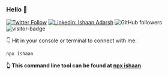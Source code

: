 ### Hello 👋

[![Twitter Follow](https://img.shields.io/twitter/follow/ishaanad9?label=Follow)](https://twitter.com/intent/follow?screen_name=ishaanad9)
[![Linkedin: Ishaan Adarsh](https://img.shields.io/badge/-Ishaan-blue?style=flat-square&logo=Linkedin&logoColor=white&link=https://www.linkedin.com/in/ishaan-adarsh-161a56222/)](https://www.linkedin.com/in/ishaan-adarsh-161a56222/)
![GitHub followers](https://img.shields.io/github/followers/IshaanAdarsh?label=Follow&style=social)
![visitor-badge](https://visitor-badge.glitch.me/badge?page_id=IshaanAdarsh.100434702)

👇 Hit in your console or terminal to connect with me.
```bash
npx ishaan
```
**👆 This command line tool can be found at [npx ishaan](https://github.com/IshaanAdarsh/npx_card)**



